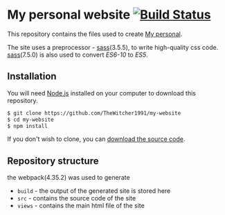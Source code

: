 # My personal website [![Build Status](https://travis-ci.org/mono/website.svg)](https://travis-ci.org/mono/website)

This repository contains the files used to create [My personal](http://).

The site uses a preprocessor - [sass](http://https://sass-lang.com)(3.5.5), to write high-quality css code.
[sass](http://https://babeljs.io)(7.5.0) is also used to convert *ES6-10* to *ES5*.

## Installation

You will need [Node.js](https://nodejs.org) installed on your computer to download this repository.

```bash
$ git clone https://github.com/TheWitcher1991/my-website
$ cd my-website
$ npm install 
```

If you don't wish to clone, you can [download the source code](https://github.com/TheWitcher1991/my-website/archive/master.zip).

## Repository structure

the webpack(4.35.2) was used to generate

* `build` - the output of the generated site is stored here
* `src` - contains the source code of the site
* `views` - contains the main html file of the site
